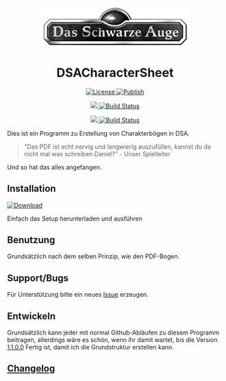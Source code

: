 <p align="center"><img src="DSACharacterSheet/Images/DSALogo.gif" alt="DSACharacterSheet Icon" width="350"></p>
<h1 align="center">DSACharacterSheet</h1>

<p align="center">
  <a href="https://github.com/lightlike/DSACharacterSheet/blob/master/LICENSE" target="_blank">
    <img src="https://img.shields.io/badge/License-MIT-blue.svg?style=flat-square" alt="License">
  </a>
  <a href="https://github.com/lightlike/DSACharacterSheet/tree/publish" target="_blank">
    <img src="https://img.shields.io/badge/Publish-ClickOnce-lightgrey.svg?style=flat-square" alt="Publish">
  </a>
</p>

<p align="center">
  <a href="https://lightlike.visualstudio.com/DSACharacterSheet/_build/index?context=mine&path=%5C&definitionId=2&_a=completed" target="_blank">
    <img src="https://img.shields.io/badge/%20-Release-yellowgreen.svg?style=flat-square">
  </a>
  <a href="https://lightlike.visualstudio.com/DSACharacterSheet/_build/index?context=mine&path=%5C&definitionId=2&_a=completed" target="_blank">
    <img src="https://lightlike.visualstudio.com/_apis/public/build/definitions/af40eca3-51a6-4d41-89f9-acfeafe7da4f/2/badge" alt="Build Status">
  </a>
</p>
<p align="center">
  <a href="https://lightlike.visualstudio.com/DSACharacterSheet/_build/index?context=mine&path=%5C&definitionId=5&_a=completed" target="_blank">
    <img src="https://img.shields.io/badge/%20-Beta-yellowgreen.svg?style=flat-square">
  </a>
  <a href="https://lightlike.visualstudio.com/DSACharacterSheet/_build/index?context=mine&path=%5C&definitionId=5&_a=completed" target="_blank">
    <img src="https://lightlike.visualstudio.com/_apis/public/build/definitions/af40eca3-51a6-4d41-89f9-acfeafe7da4f/5/badge" alt="Build Status">
  </a>
</p>


Dies ist ein Programm zu Erstellung von Charakterbögen in DSA.


>"Das PDF ist echt nervig und langwierig auszufüllen, kannst du da nicht mal was schreiben Daniel?" - Unser Spielleiter

Und so hat das alles angefangen.


## Installation

[![Download](https://img.shields.io/badge/%20-Download-green.svg?style=flat-square)](https://raw.githubusercontent.com/lightlikeD/DSACharacterSheet/publish/setup.exe)

Einfach das Setup herunterladen und ausführen

## Benutzung

Grundsätzlich nach dem selben Prinzip, wie den PDF-Bogen.

## Support/Bugs

Für Unterstützung bitte ein neues [Issue](https://github.com/lightlikeD/DSACharacterSheet/issues) erzeugen.

## Entwickeln

Grundsätzlich kann jeder mit normal Github-Abläufen zu diesem Programm beitragen, allerdings wäre es schön, wenn ihr damit wartet, bis die Version [1.1.0.0](https://github.com/lightlikeD/DSACharacterSheet/milestone/1) Fertig ist, damit ich die Grundstruktur erstellen kann.

## [Changelog](https://github.com/lightlikeD/DSACharacterSheet/blob/master/DSACharacterSheet/Resources/ChangeLog.md)
